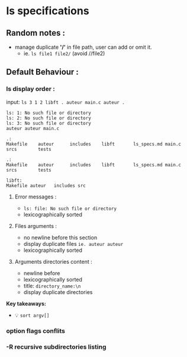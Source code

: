 
ls specifications
=================


Random notes : 
--------------
- manage duplicate **'/'** in file path, user can add or omit it.
	- ie.  `ls file1 file2/`  (avoid //file2) 
	



Default Behaviour : 
-------------------
### ls display order :
input: `ls 3 1 2 libft . auteur main.c auteur .`
```
ls: 1: No such file or directory
ls: 2: No such file or directory
ls: 3: No such file or directory
auteur auteur main.c

.:
Makefile    auteur      includes    libft       ls_specs.md main.c      srcs        tests

.:
Makefile    auteur      includes    libft       ls_specs.md main.c      srcs        tests

libft:
Makefile auteur   includes src
```

1. Error messages :
	- `ls: file: No such file or directory` 
	- lexicographically sorted 

2. Files arguments :
	- no newline before this section 
	- display duplicate files `ie. auteur auteur`
	- lexicographically sorted   

3. Arguments directories content : 
	- newline before 
	- lexicographically sorted   
	- title: `directory_name:\n`
	- display duplicate directories  

**Key takeaways:**
- 💡 `sort argv[]`


### option flags conflits 



### -R recursive subdirectories listing
